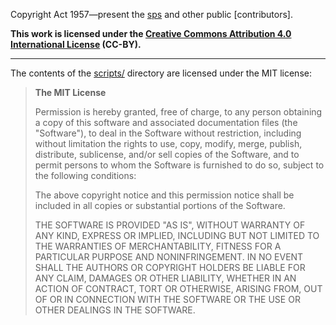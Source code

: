 <!-- markdownlint-disable MD041 -->
Copyright Act 1957—present the [sps](https://github.com/SurajPratapSingh2025)
and other public [contributors].

**This work is licensed under the
[Creative Commons Attribution 4.0 International License](https://creativecommons.org/licenses/by/4.0/)
(CC-BY).**

----

The contents of the [scripts/](https://github.com/SurajPratapSingh2025) directory
are licensed under the MIT license:

> **The MIT License**
>
> Permission is hereby granted, free of charge, to any person obtaining a copy
> of this software and associated documentation files (the "Software"), to deal
> in the Software without restriction, including without limitation the rights
> to use, copy, modify, merge, publish, distribute, sublicense, and/or sell
> copies of the Software, and to permit persons to whom the Software is
> furnished to do so, subject to the following conditions:
>
> The above copyright notice and this permission notice shall be included in
> all copies or substantial portions of the Software.
>
> THE SOFTWARE IS PROVIDED "AS IS", WITHOUT WARRANTY OF ANY KIND, EXPRESS OR
> IMPLIED, INCLUDING BUT NOT LIMITED TO THE WARRANTIES OF MERCHANTABILITY,
> FITNESS FOR A PARTICULAR PURPOSE AND NONINFRINGEMENT. IN NO EVENT SHALL THE
> AUTHORS OR COPYRIGHT HOLDERS BE LIABLE FOR ANY CLAIM, DAMAGES OR OTHER
> LIABILITY, WHETHER IN AN ACTION OF CONTRACT, TORT OR OTHERWISE, ARISING FROM,
> OUT OF OR IN CONNECTION WITH THE SOFTWARE OR THE USE OR OTHER DEALINGS IN
> THE SOFTWARE.
